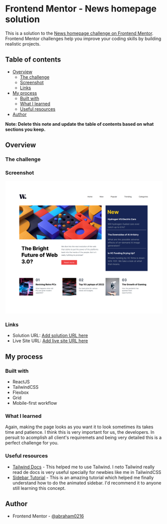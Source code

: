 # Frontend Mentor - News homepage solution

This is a solution to the [News homepage challenge on Frontend Mentor](https://www.frontendmentor.io/challenges/news-homepage-H6SWTa1MFl). Frontend Mentor challenges help you improve your coding skills by building realistic projects. 

## Table of contents

- [Overview](#overview)
  - [The challenge](#the-challenge)
  - [Screenshot](#screenshot)
  - [Links](#links)
- [My process](#my-process)
  - [Built with](#built-with)
  - [What I learned](#what-i-learned)
  - [Useful resources](#useful-resources)
- [Author](#author)


**Note: Delete this note and update the table of contents based on what sections you keep.**

## Overview

### The challenge


### Screenshot

![News Page](./src/assets/images/localhost_3000_%20(1).png)


### Links

- Solution URL: [Add solution URL here](https://your-solution-url.com)
- Live Site URL: [Add live site URL here](https://your-live-site-url.com)

## My process

### Built with

- ReactJS
- TailwindCSS
- Flexbox
- Grid
- Mobile-first workflow





### What I learned

Again, making the page looks as you want it to look sometimes its takes time and patience. I think this is very important for us, the developers. In persuit to acomplish all client's requiremets and being very detailed this is a perfect challenge for you.




### Useful resources

- [Tailwind Docs](https://tailwindcss.com/docs) - This helped me to use Tailwind. I neto Tailwind really read de docs is very useful specially for newbies like me in TailwindCSS
- [Sidebar Tutorial](https://www.youtube.com/watch?v=Pe1Vo2N3Z2c) - This is an amazing tutorial which helped me finally understand how to do the animated sidebar. I'd recommend it to anyone still learning this concept.



## Author


- Frontend Mentor - [@abraham0216](https://www.frontendmentor.io/profile/abraham0216)




